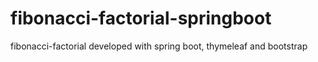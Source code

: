 # fibonacci-factorial-springboot
fibonacci-factorial developed with spring boot, thymeleaf and bootstrap
